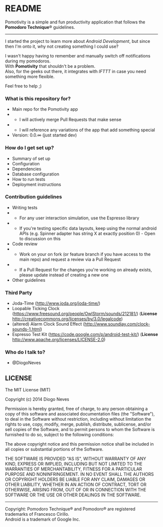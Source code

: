 # README #

Pomotivity is a simple and fun productivity application that follows the **Pomodoro Technique**® guidelines.  

-----

I started the project to learn more about *Android Development*, but since then I'm onto it, why not creating something I could use?  

I wasn't happy having to remember and manually switch off notifications during my pomodoros.  
With **Pomotivity** that shouldn't be a problem.  
Also, for the geeks out there, it integrates with *IFTTT* in case you need something more flexible.

Feel free to help ;)

### What is this repository for? ###

* Main repo for the Pomotivity app
* * I will actively merge Pull Requests that make sense
* * I will reference any variations of the app that add something special
* Version: 0.0.∞ (just started dev)

### How do I get set up? ###

* Summary of set up
* Configuration
* Dependencies
* Database configuration
* How to run tests
* Deployment instructions

### Contribution guidelines ###

* Writing tests
* * For any user interaction simulation, use the Espresso library
* * If you're testing specific data layouts, keep using the normal android APIs (e.g. Spinner adapter has string X at exactly position 0) - Open to discussion on this
* Code review
* * Work on your on fork (or feature branch if you have access to the main repo) and request a review via a Pull Request
* * If a Pull Request for the changes you're working on already exists, please update instead of creating a new one
* Other guidelines

### Third Party ###

* Joda-Time (http://www.joda.org/joda-time/)
* Loopable Ticking Clock (https://www.freesound.org/people/OwlStorm/sounds/212181/) (**License** http://creativecommons.org/licenses/by/3.0/legalcode)
* (altered) Alarm Clock Sound Effect (http://www.soundjay.com/clock-sounds-1.html)
* Espresso Test Kit (https://code.google.com/p/android-test-kit/) (**License** http://www.apache.org/licenses/LICENSE-2.0)

### Who do I talk to? ###

* @DiogoNeves 

## LICENSE ##

The MIT License (MIT)

Copyright (c) 2014 Diogo Neves

Permission is hereby granted, free of charge, to any person obtaining a copy
of this software and associated documentation files (the "Software"), to deal
in the Software without restriction, including without limitation the rights
to use, copy, modify, merge, publish, distribute, sublicense, and/or sell
copies of the Software, and to permit persons to whom the Software is
furnished to do so, subject to the following conditions:

The above copyright notice and this permission notice shall be included in all
copies or substantial portions of the Software.

THE SOFTWARE IS PROVIDED "AS IS", WITHOUT WARRANTY OF ANY KIND, EXPRESS OR
IMPLIED, INCLUDING BUT NOT LIMITED TO THE WARRANTIES OF MERCHANTABILITY,
FITNESS FOR A PARTICULAR PURPOSE AND NONINFRINGEMENT. IN NO EVENT SHALL THE
AUTHORS OR COPYRIGHT HOLDERS BE LIABLE FOR ANY CLAIM, DAMAGES OR OTHER
LIABILITY, WHETHER IN AN ACTION OF CONTRACT, TORT OR OTHERWISE, ARISING FROM,
OUT OF OR IN CONNECTION WITH THE SOFTWARE OR THE USE OR OTHER DEALINGS IN THE
SOFTWARE.

-----
Copyright: Pomodoro Technique® and Pomodoro® are registered trademarks of Francesco Cirillo.  
           Android is a trademark of Google Inc.
